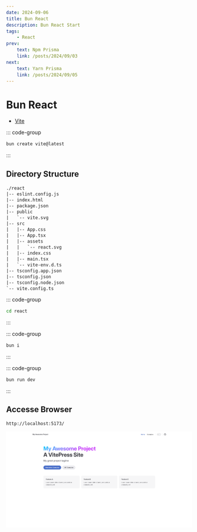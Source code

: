 ```yaml
---
date: 2024-09-06
title: Bun React
description: Bun React Start
tags: 
    - React
prev:
    text: Npm Prisma
    link: /posts/2024/09/03
next:
    text: Yarn Prisma
    link: /posts/2024/09/05
---
```


# Bun React

* [Vite](https://ja.vitejs.dev/)

::: code-group
```sh [bun]
bun create vite@latest
```
:::

## Directory Structure
```
./react
|-- eslint.config.js
|-- index.html
|-- package.json
|-- public
|   `-- vite.svg
|-- src
|   |-- App.css
|   |-- App.tsx
|   |-- assets
|   |   `-- react.svg
|   |-- index.css
|   |-- main.tsx
|   `-- vite-env.d.ts
|-- tsconfig.app.json
|-- tsconfig.json
|-- tsconfig.node.json
`-- vite.config.ts
```

::: code-group
```sh
cd react
```
:::

::: code-group
```sh [bun]
bun i
```
:::

::: code-group
```sh [bun]
bun run dev
```
:::

## Accesse Browser
```
http://localhost:5173/
```

![img](img/01.png)